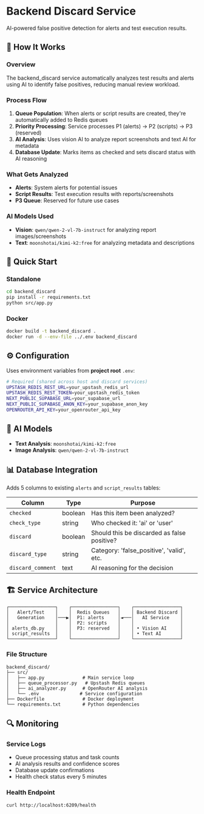 # Backend Discard Service

AI-powered false positive detection for alerts and test execution results.

## 🎯 **How It Works**

### **Overview**
The backend_discard service automatically analyzes test results and alerts using AI to identify false positives, reducing manual review workload.

### **Process Flow**
1. **Queue Population**: When alerts or script results are created, they're automatically added to Redis queues
2. **Priority Processing**: Service processes P1 (alerts) → P2 (scripts) → P3 (reserved) 
3. **AI Analysis**: Uses vision AI to analyze report screenshots and text AI for metadata
4. **Database Update**: Marks items as checked and sets discard status with AI reasoning

### **What Gets Analyzed**
- **Alerts**: System alerts for potential issues
- **Script Results**: Test execution results with reports/screenshots  
- **P3 Queue**: Reserved for future use cases

### **AI Models Used**
- **Vision**: `qwen/qwen-2-vl-7b-instruct` for analyzing report images/screenshots
- **Text**: `moonshotai/kimi-k2:free` for analyzing metadata and descriptions

## 🚀 **Quick Start**

### **Standalone**
```bash
cd backend_discard
pip install -r requirements.txt
python src/app.py
```

### **Docker**
```bash
docker build -t backend_discard .
docker run -d --env-file ../.env backend_discard
```

## ⚙️ **Configuration**

Uses environment variables from **project root** `.env`:

```bash
# Required (shared across host and discard services)
UPSTASH_REDIS_REST_URL=your_upstash_redis_url
UPSTASH_REDIS_REST_TOKEN=your_upstash_redis_token
NEXT_PUBLIC_SUPABASE_URL=your_supabase_url
NEXT_PUBLIC_SUPABASE_ANON_KEY=your_supabase_anon_key
OPENROUTER_API_KEY=your_openrouter_api_key
```

## 🤖 **AI Models**

- **Text Analysis**: `moonshotai/kimi-k2:free`
- **Image Analysis**: `qwen/qwen-2-vl-7b-instruct`

## 📊 **Database Integration**

Adds 5 columns to existing `alerts` and `script_results` tables:

| Column | Type | Purpose |
|--------|------|---------|
| `checked` | boolean | Has this item been analyzed? |
| `check_type` | string | Who checked it: 'ai' or 'user' |
| `discard` | boolean | Should this be discarded as false positive? |
| `discard_type` | string | Category: 'false_positive', 'valid', etc. |
| `discard_comment` | text | AI reasoning for the decision |

## 🏗️ **Service Architecture**

```
┌─────────────────┐    ┌─────────────────┐    ┌─────────────────┐
│   Alert/Test    │    │  Redis Queues   │    │ Backend Discard │
│   Generation    │───▶│  P1: alerts     │◄───│   AI Service    │
│                 │    │  P2: scripts    │    │                 │ 
│ alerts_db.py    │    │  P3: reserved   │    │ • Vision AI     │
│ script_results  │    │                 │    │ • Text AI       │
└─────────────────┘    └─────────────────┘    └─────────────────┘
```

### **File Structure**
```
backend_discard/
├── src/
│   ├── app.py              # Main service loop
│   ├── queue_processor.py   # Upstash Redis queues  
│   ├── ai_analyzer.py      # OpenRouter AI analysis
│   └── .env               # Service configuration
├── Dockerfile              # Docker deployment
└── requirements.txt        # Python dependencies
```

## 🔍 **Monitoring**

### **Service Logs**
- Queue processing status and task counts
- AI analysis results and confidence scores  
- Database update confirmations
- Health check status every 5 minutes

### **Health Endpoint**
```bash
curl http://localhost:6209/health
```
